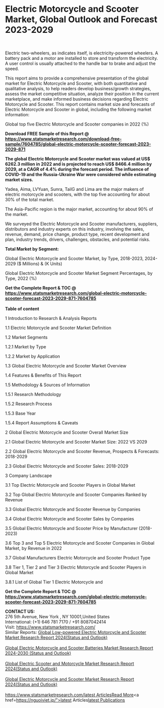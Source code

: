 <h1>Electric Motorcycle and Scooter Market, Global Outlook and Forecast 2023-2029</h1><br/><p>Electric two-wheelers, as indicates itself, is electricity-powered wheelers. A battery pack and a motor are installed to store and transform the electricity. A user control is usually attached to the handle bar to brake and adjust the speed.</p><p>This report aims to provide a comprehensive presentation of the global market for Electric Motorcycle and Scooter, with both quantitative and qualitative analysis, to help readers develop business/growth strategies, assess the market competitive situation, analyze their position in the current marketplace, and make informed business decisions regarding Electric Motorcycle and Scooter. This report contains market size and forecasts of Electric Motorcycle and Scooter in global, including the following market information:</p><p>Global top five Electric Motorcycle and Scooter companies in 2022 (%)</p><p><strong>Download FREE Sample of this Report @ <a href="https://www.statsmarketresearch.com/download-free-sample/7604785/global-electric-motorcycle-scooter-forecast-2023-2029-871">https://www.statsmarketresearch.com/download-free-sample/7604785/global-electric-motorcycle-scooter-forecast-2023-2029-871</a></strong></p><p><strong>The global Electric Motorcycle and Scooter market was valued at US$ 6262.3 million in 2022 and is projected to reach US$ 8466.4 million by 2029, at a <strong>CAGR</strong> of 4.4% during the forecast period. The influence of COVID-19 and the Russia-Ukraine War were considered while estimating market sizes.</strong></p><p>Yadea, Aima, LVYuan, Sunra, TailG and Lima are the major makers of electric motorcycle and scooters, with the top five accounting for about 30% of the total market.</p><p>The Asia-Pacific region is the major market, accounting for about 90% of the market.</p><p>We surveyed the Electric Motorcycle and Scooter manufacturers, suppliers, distributors and industry experts on this industry, involving the sales, revenue, demand, price change, product type, recent development and plan, industry trends, drivers, challenges, obstacles, and potential risks.</p><p><strong>Total Market by Segment:</strong></p><p>Global Electric Motorcycle and Scooter Market, by Type, 2018-2023, 2024-2029 ($ Millions) & (K Units)</p><p>Global Electric Motorcycle and Scooter Market Segment Percentages, by Type, 2022 (%)</p><div><b>Get the Complete Report & TOC @ <a href="https://www.statsmarketresearch.com/global-electric-motorcycle-scooter-forecast-2023-2029-871-7604785">https://www.statsmarketresearch.com/global-electric-motorcycle-scooter-forecast-2023-2029-871-7604785</a></b></div><br><b>Table of content</b><p>1 Introduction to Research & Analysis Reports<br />
 
  1.1 Electric Motorcycle and Scooter Market Definition<br />
 
  1.2 Market Segments<br />
 
  1.2.1 Market by Type<br />
 
  1.2.2 Market by Application<br />
 
  1.3 Global Electric Motorcycle and Scooter Market Overview<br />
 
  1.4 Features & Benefits of This Report<br />
 
  1.5 Methodology & Sources of Information<br />
 
  1.5.1 Research Methodology<br />
 
  1.5.2 Research Process<br />
 
  1.5.3 Base Year<br />
 
  1.5.4 Report Assumptions & Caveats<br />
 
 2 Global Electric Motorcycle and Scooter Overall Market Size<br />
 
  2.1 Global Electric Motorcycle and Scooter Market Size: 2022 VS 2029<br />
 
  2.2 Global Electric Motorcycle and Scooter Revenue, Prospects & Forecasts: 2018-2029<br />
 
  2.3 Global Electric Motorcycle and Scooter Sales: 2018-2029<br />
 
 3 Company Landscape<br />
 
  3.1 Top Electric Motorcycle and Scooter Players in Global Market<br />
 
  3.2 Top Global Electric Motorcycle and Scooter Companies Ranked by Revenue<br />
 
  3.3 Global Electric Motorcycle and Scooter Revenue by Companies<br />
 
  3.4 Global Electric Motorcycle and Scooter Sales by Companies<br />
 
  3.5 Global Electric Motorcycle and Scooter Price by Manufacturer (2018-2023)<br />
 
  3.6 Top 3 and Top 5 Electric Motorcycle and Scooter Companies in Global Market, by Revenue in 2022<br />
 
  3.7 Global Manufacturers Electric Motorcycle and Scooter Product Type<br />
 
  3.8 Tier 1, Tier 2 and Tier 3 Electric Motorcycle and Scooter Players in Global Market<br />
 
  3.8.1 List of Global Tier 1 Electric Motorcycle and <br><div><b>Get the Complete Report & TOC @ <a href="https://www.statsmarketresearch.com/global-electric-motorcycle-scooter-forecast-2023-2029-871-7604785">https://www.statsmarketresearch.com/global-electric-motorcycle-scooter-forecast-2023-2029-871-7604785</a></b></div></p> <b>CONTACT US:</b><br>276 5th Avenue, New York , NY 10001,United States<br>International: (+1) 646 781 7170 / +91 8087042414<br>Visit: <a href="https://www.statsmarketresearch.com/">https://www.statsmarketresearch.com/</a><br>Similar Reports: <a href="https://www.statsmarketresearch.com/global-electric-motorcycle-scooter-forecast-2023-2029-871-7604785">Global Low-powered Electric Motorcycle and Scooter Market Research Report 2024(Status and Outlook)</a><br/><br/><a href="https://www.statsmarketresearch.com/global-electric-motorcycle-scooter-forecast-2023-2029-871-7604785">Global Electric Motorcycle and Scooter Batteries Market Research Report 2024-2030 (Status and Outlook)</a><br/><br/><a href="https://www.statsmarketresearch.com/global-electric-motorcycle-scooter-forecast-2023-2029-871-7604785">Global Electric Scooter and Motorcycle Market Research Report 2024(Status and Outlook)</a><br/><br/><a href="https://www.statsmarketresearch.com/global-electric-motorcycle-scooter-forecast-2023-2029-871-7604785">Global Electric Motorcycle and Scooter Market Research Report 2024(Status and Outlook)</a><br/><br/><a href="https://gyeongbokgung.com">https://www.statsmarketresearch.com/</a><a href="https://hallyeomaritime.com">latest Articles</a><a href="https://jingwansa.com">Read More</a><a href=https://nguoiviet.jp/">latest Articles</a><a href="https://www.intelmarketresearch.com/">latest Publications</a>